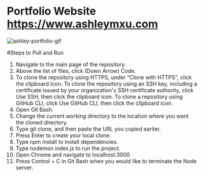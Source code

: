# Portfolio Website https://www.ashleymxu.com

![ashley-portfolio-gif](AshleyXuPortfolioGif.gif)

#Steps to Pull and Run
1. Navigate to the main page of the repository.
2. Above the list of files, click (Down Arrow) Code.
3. To clone the repository using HTTPS, under "Clone with HTTPS", click the clipboard icon. To clone the repository using an SSH key, including a certificate issued by your 
organization's SSH certificate authority, click Use SSH, then click the clipboard icon. To clone a repository using GitHub CLI, click Use GitHub CLI, then click the clipboard
icon.
4. Open Git Bash.
5. Change the current working directory to the location where you want the cloned directory.
6. Type git clone, and then paste the URL you copied earlier.
7. Press Enter to create your local clone.
8. Type npm install to install dependencies.
9. Type nodemon index.js to run the project.
10. Open Chrome and navigate to localhost:3000
11. Press Control + C in Git Bash when you would like to terminate the Node server.